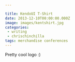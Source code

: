 ```yaml
---

title: KendoUI T-Shirt
date: 2013-12-10T00:00:00.000Z
image: images/kentshirt.jpg
categories:
 - writing
 - chrischinchilla
tags: merchandise conferences
---
```


Pretty cool logo :)
